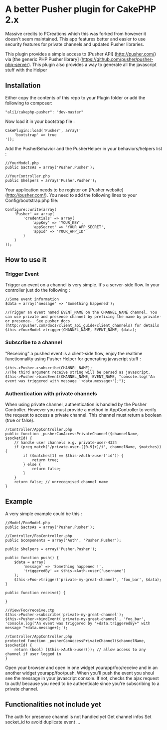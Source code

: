 # A better Pusher plugin for CakePHP 2.x

Massive credits to PCreations which this was forked from however it doesn't seem maintained. This app features better and easier to use security features for private channels and updated Pusher libraries.

This plugin provides a simple access to [Pusher API] (http://pusher.com/) via [the generic PHP Pusher library] (https://github.com/pusher/pusher-php-server).
This plugin also provides a way to generate all the javascript stuff with the Helper

Installation
------------

Either copy the contents of this repo to your Plugin folder or add the following to composer:

	"ali1/cakephp-pusher": "dev-master"

Now load it in your bootstrap file :

	CakePlugin::load('Pusher', array('
		'bootstrap' => true
	'));

Add the PusherBehavior and the PusherHelper in your behaviors/helpers list :
	
	//YourModel.php
	public $actsAs = array('Pusher.Pusher');

	//YourController.php
	public $helpers = array('Pusher.Pusher');

Your application needs to be register on [Pusher website] (http://pusher.com/). You need to add the following lines to your Config/bootstrap.php file:

	Configure::write(array(
		'Pusher' => array(
			'credentials' => array(
				'appKey' => 'YOUR_KEY',
				'appSecret' => 'YOUR_APP_SECRET',
				'appId' => 'YOUR_APP_ID'
			)
		)
	));

How to use it
-------------

### Trigger Event

Trigger an event on a channel is very simple. It's a server-side flow. In your controller just do the following :

	//Some event information
	$data = array('message' => 'Something happened');

	//Trigger an event named EVENT_NAME on the CHANNEL_NAME channel. You can use private and presence channel by prefixing the name by private- or presence-. See pusher docs (http://pusher.com/docs/client_api_guide/client_channels) for details
	$this->YourModel->trigger(CHANNEL_NAME, EVENT_NAME, $data);

### Subscribe to a channel

"Receiving" a pushed event is a client-side flow, enjoy the realtime functionnality using Pusher Helper for generating javascript stuff :

	$this->Pusher->subscribe(CHANNEL_NAME);
	//The third argument receive string will be parsed as javascript.
	$this->Pusher->bindEvent(CHANNEL_NAME, EVENT_NAME, "console.log('An event was triggered with message '+data.message+');");

### Authentication with private channels

When using private channel, authentication is handled by the Pusher Controller. However you must provide a method in AppController to verify the request to access a private channel. This channel must return a boolean (true or false).

	//Controller/AppController.php
	public function _pusherCanAccessPrivateChannel($channelName, $socketId) {
		// handle user channels e.g. private-user-4324
		if (preg_match('/private-user-([0-9]+)/i', channelName, $matches)) {
			if ($matches[1] == $this->Auth->user('id')) {
				return true;
			} else {
				return false;
			}
		}
		return false; // unrecognised channel name
	}

Example
-------

A very simple example could be this :

	//Model/FooModel.php
	public $actsAs = array('Pusher.Pusher');

	//Controller/FooController.php
	public $components = array('Auth', 'Pusher.Pusher');

	public $helpers = array('Pusher.Pusher');

	public function push() {
		$data = array(
			'message' => 'Something happened !',
			'triggeredBy' => $this->Auth->user('username')
		);
		$this->Foo->trigger('private-my-great-channel', 'foo_bar', $data);
	}

	public function receive() {

	}

	//View/Foo/receive.ctp
	$this->Pusher->subscribe('private-my-great-channel');
	$this->Pusher->bindEvent('private-my-great-channel', 'foo_bar', 'console.log("An event was triggered by "+data.triggeredBy+" with message "+data.message+);');
	
	//Controller/AppController.php
	protected function _pusherCanAccessPrivateChannel($channelName, $socketId) {
		return (bool) ($this->Auth->user()); // allow access to any channel if user logged in
	}
	

Open your browser and open in one widget yourapp/foo/receive and in an another widget yourapp/foo/push. When you'll push the event you shoul see the message in your javascript console. If not, checks the ajax request to auth/ because you need to be authenticate since you're subscribing to a private channel.

Functionalities not include yet
------------------------------

The auth for presence channel is not handled yet
Get channel infos
Set socket_id to avoid duplicate event
...

